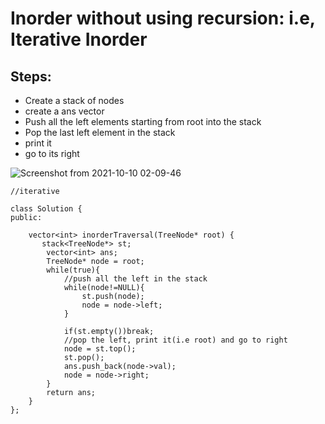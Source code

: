 # Inorder without using recursion: i.e, Iterative Inorder

## Steps:
* Create a stack of nodes
* create a ans vector
* Push all the left elements starting from root into the stack
* Pop the last left element in the stack
* print it
* go to its right

![Screenshot from 2021-10-10 02-09-46](https://user-images.githubusercontent.com/42698268/136673223-bbc32370-e279-453e-a552-a31e1217fe9d.png)

```code
//iterative

class Solution {
public:
    
    vector<int> inorderTraversal(TreeNode* root) {
       stack<TreeNode*> st;
        vector<int> ans;
        TreeNode* node = root;
        while(true){
            //push all the left in the stack
            while(node!=NULL){
                st.push(node);
                node = node->left;
            }
            
            if(st.empty())break;
            //pop the left, print it(i.e root) and go to right
            node = st.top();
            st.pop();
            ans.push_back(node->val);
            node = node->right;
        }
        return ans;
    }
};
```
